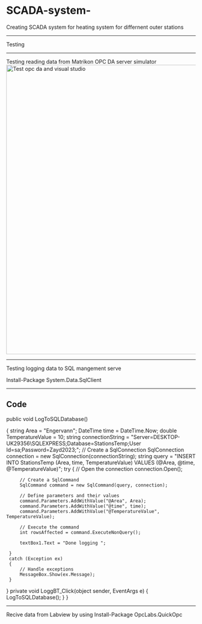 # SCADA-system-
Creating SCADA system for heating system for differnent outer stations 
********************************************************************************************************
Testing 
********************************************************************************************************
Testing reading data from Matrikon OPC DA server simulator 
<img width="771" alt="Test opc da and visual studio" src="https://github.com/OlaReda1/SCADA-system-/assets/112081320/4c0149eb-43c1-4f61-9539-b55397a073d0">





********************************************************************************************************
Testing logging data to SQL mangement serve

Install-Package System.Data.SqlClient

----------------------------------------
Code
----------------------------------------
 public void LogToSQLDatabase()

 {
     string Area = "Engervann";
     DateTime time = DateTime.Now;
     double TemperatureValue = 10;
     string connectionString = "Server=DESKTOP-UK29356\\SQLEXPRESS;Database=StationsTemp;User Id=sa;Password=Zayd2023;";
     // Create a SqlConnection
     SqlConnection connection = new SqlConnection(connectionString);
     string query = "INSERT INTO StationsTemp (Area, time, TemperatureValue) VALUES (@Area, @time, @TemperatureValue)";
     try
     {
         // Open the connection
         connection.Open();

         // Create a SqlCommand
         SqlCommand command = new SqlCommand(query, connection);

         // Define parameters and their values
         command.Parameters.AddWithValue("@Area", Area);
         command.Parameters.AddWithValue("@time", time);
         command.Parameters.AddWithValue("@TemperatureValue", TemperatureValue);

         // Execute the command
         int rowsAffected = command.ExecuteNonQuery();

         textBox1.Text = "Done logging ";

     }
     catch (Exception ex)
     {
         // Handle exceptions
         MessageBox.Show(ex.Message);
     }

 }
    private void LoggBT_Click(object sender, EventArgs e)
    {
        LogToSQLDatabase();
    }
}



***********************************************************************************************************************************
Recive data from Labview by using 
Install-Package OpcLabs.QuickOpc



